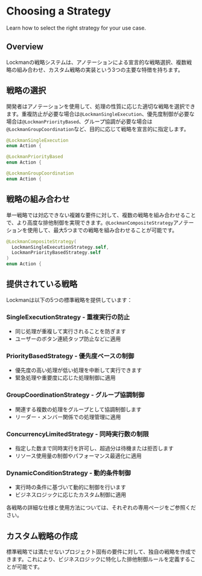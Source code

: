 # Choosing a Strategy

Learn how to select the right strategy for your use case.

## Overview

Lockmanの戦略システムは、アノテーションによる宣言的な戦略選択、複数戦略の組み合わせ、カスタム戦略の実装という3つの主要な特徴を持ちます。

## 戦略の選択

開発者はアノテーションを使用して、処理の性質に応じた適切な戦略を選択できます。重複防止が必要な場合は`@LockmanSingleExecution`、優先度制御が必要な場合は`@LockmanPriorityBased`、グループ協調が必要な場合は`@LockmanGroupCoordination`など、目的に応じて戦略を宣言的に指定します。

```swift
@LockmanSingleExecution
enum Action {

@LockmanPriorityBased  
enum Action {

@LockmanGroupCoordination
enum Action {
```

## 戦略の組み合わせ

単一戦略では対応できない複雑な要件に対して、複数の戦略を組み合わせることで、より高度な排他制御を実現できます。`@LockmanCompositeStrategy`アノテーションを使用して、最大5つまでの戦略を組み合わせることが可能です。

```swift
@LockmanCompositeStrategy(
  LockmanSingleExecutionStrategy.self,
  LockmanPriorityBasedStrategy.self
)
enum Action {
```

## 提供されている戦略

Lockmanは以下の5つの標準戦略を提供しています：

### SingleExecutionStrategy - 重複実行の防止

- 同じ処理が重複して実行されることを防ぎます
- ユーザーのボタン連続タップ防止などに適用

### PriorityBasedStrategy - 優先度ベースの制御

- 優先度の高い処理が低い処理を中断して実行できます
- 緊急処理や重要度に応じた処理制御に適用

### GroupCoordinationStrategy - グループ協調制御

- 関連する複数の処理をグループとして協調制御します
- リーダー・メンバー関係での処理管理に適用

### ConcurrencyLimitedStrategy - 同時実行数の制限

- 指定した数まで同時実行を許可し、超過分は待機または拒否します
- リソース使用量の制御やパフォーマンス最適化に適用

### DynamicConditionStrategy - 動的条件制御

- 実行時の条件に基づいて動的に制御を行います
- ビジネスロジックに応じたカスタム制御に適用

各戦略の詳細な仕様と使用方法については、それぞれの専用ページをご参照ください。

## カスタム戦略の作成

標準戦略では満たせないプロジェクト固有の要件に対して、独自の戦略を作成できます。これにより、ビジネスロジックに特化した排他制御ルールを定義することが可能です。